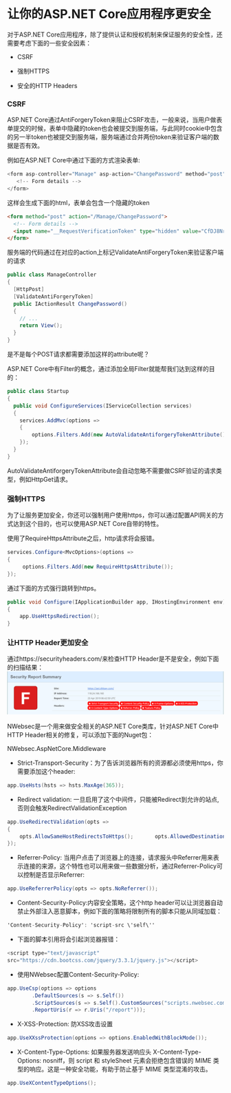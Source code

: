 # 让你的ASP.NET Core应用程序更安全

对于ASP.NET Core应用程序，除了提供认证和授权机制来保证服务的安全性，还需要考虑下面的一些安全因素：

* CSRF

* 强制HTTPS

* 安全的HTTP Headers

### CSRF

ASP.NET Core通过AntiForgeryToken来阻止CSRF攻击，一般来说，当用户做表单提交的时候，表单中隐藏的token也会被提交到服务端，与此同时cookie中包含的另一半token也被提交到服务端，服务端通过合并两份token来验证客户端的数据是否有效。

例如在ASP.NET Core中通过下面的方式渲染表单:

``` c#
<form asp-controller="Manage" asp-action="ChangePassword" method="post">
   <!-- Form details -->
</form>
```

这样会生成下面的html，表单会包含一个隐藏的token

``` html
<form method="post" action="/Manage/ChangePassword">
  <!-- Form details -->
  <input name="__RequestVerificationToken" type="hidden" value="CfDJ8NrAkSldwD9CpLR...LongValueHere!" />
</form>
```

服务端的代码通过在对应的action上标记ValidateAntiForgeryToken来验证客户端的请求

``` C#
public class ManageController
{
  [HttpPost]
  [ValidateAntiForgeryToken]
  public IActionResult ChangePassword()
  {
    // ...
    return View();
  }
}
```

是不是每个POST请求都需要添加这样的attribute呢？

ASP.NET Core中有Filter的概念，通过添加全局Filter就能帮我们达到这样的目的：

``` C#
public class Startup
{
  public void ConfigureServices(IServiceCollection services)
  {
    services.AddMvc(options =>
    {
        options.Filters.Add(new AutoValidateAntiforgeryTokenAttribute());
    });
  }
}
```

AutoValidateAntiforgeryTokenAttribute会自动忽略不需要做CSRF验证的请求类型，例如HttpGet请求。

### 强制HTTPS

为了让服务更加安全，你还可以强制用户使用https，你可以通过配置API网关的方式达到这个目的，也可以使用ASP.NET Core自带的特性。

使用了RequireHttpsAttribute之后，http请求将会报错。

```C#
services.Configure<MvcOptions>(options =>
{
     options.Filters.Add(new RequireHttpsAttribute());
});
```

通过下面的方式强行跳转到https。

``` C#
public void Configure(IApplicationBuilder app, IHostingEnvironment env)
{
    app.UseHttpsRedirection();
}
```

### 让HTTP Header更加安全

通过https://securityheaders.com/来检查HTTP Header是不是安全，例如下面的扫描结果：
![safety](./../img/net/c_core_safety1.png)

NWebsec是一个用来做安全相关的ASP.NET Core类库，针对ASP.NET Core中HTTP Header相关的修复，可以添加下面的Nuget包：

NWebsec.AspNetCore.Middleware

* Strict-Transport-Security：为了告诉浏览器所有的资源都必须使用https，你需要添加这个header:

``` C#
app.UseHsts(hsts => hsts.MaxAge(365));
```

* Redirect validation: 一旦启用了这个中间件，只能被Redirect到允许的站点, 否则会触发RedirectValidationException

``` C#
app.UseRedirectValidation(opts =>
{
    opts.AllowSameHostRedirectsToHttps();       opts.AllowedDestinations("https://www.google.com/accounts/");
});
```

* Referrer-Policy: 当用户点击了浏览器上的连接，请求报头中Referrer用来表示连接的来源，这个特性也可以用来做一些数据分析，通过Referrer-Policy可以控制是否显示Referrer:

``` C#
app.UseReferrerPolicy(opts => opts.NoReferrer());
```

* Content-Security-Policy:内容安全策略，这个http header可以让浏览器自动禁止外部注入恶意脚本，例如下面的策略将限制所有的脚本只能从同域加载：

``` C#
'Content-Security-Policy': 'script-src \'self\''
```

* 下面的脚本引用将会引起浏览器报错：

``` js
<script type="text/javascript" 
src="https://cdn.bootcss.com/jquery/3.3.1/jquery.js"></script>
```

* 使用NWebsec配置Content-Security-Policy:

``` C#
app.UseCsp(options => options
        .DefaultSources(s => s.Self())
        .ScriptSources(s => s.Self().CustomSources("scripts.nwebsec.com"))
        .ReportUris(r => r.Uris("/report")));
```

* X-XSS-Protection: 防XSS攻击设置

``` C#
app.UseXXssProtection(options => options.EnabledWithBlockMode());
```

* X-Content-Type-Options: 如果服务器发送响应头 X-Content-Type-Options: nosniff，则 script 和 styleSheet 元素会拒绝包含错误的 MIME 类型的响应。这是一种安全功能，有助于防止基于 MIME 类型混淆的攻击。

``` C#
app.UseXContentTypeOptions();
```